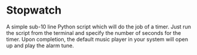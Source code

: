 # Stopwatch

A simple sub-10 line Python script which will do the job of a timer.
Just run the script from the terminal and specify the number of seconds for the timer. Upon completion, the default music player in your system will open up and play the alarm tune.
